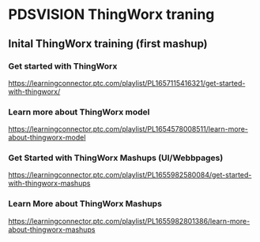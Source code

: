 # PDSVISION ThingWorx traning

## Inital ThingWorx training (first mashup)
### Get started with ThingWorx
https://learningconnector.ptc.com/playlist/PL1657115416321/get-started-with-thingworx/

### Learn more about ThingWorx model
https://learningconnector.ptc.com/playlist/PL1654578008511/learn-more-about-thingworx-model

### Get Started with ThingWorx Mashups (UI/Webbpages)
https://learningconnector.ptc.com/playlist/PL1655982580084/get-started-with-thingworx-mashups

### Learn More about ThingWorx Mashups
https://learningconnector.ptc.com/playlist/PL1655982801386/learn-more-about-thingworx-mashups
